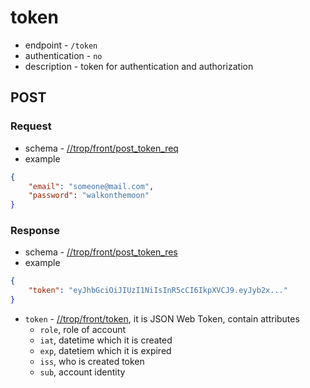 # token

* endpoint - `/token`
* authentication - `no`
* description - token for authentication and authorization

## POST

### Request

* schema - [//trop/front/post_token_req](../schema/front/post_token_req.json)
* example

```json
{
    "email": "someone@mail.com",
    "password": "walkonthemoon"
}
```

### Response

* schema - [//trop/front/post_token_res](../schema/front/post_token_res.json)
* example

```json
{
    "token": "eyJhbGciOiJIUzI1NiIsInR5cCI6IkpXVCJ9.eyJyb2x..."
}
```

* `token` - [//trop/front/token](../schema/front/token.json),
  it is JSON Web Token, contain attributes
    * `role`, role of account
    * `iat`, datetime which it is created
    * `exp`, datetiem which it is expired
    * `iss`, who is created token
    * `sub`, account identity
